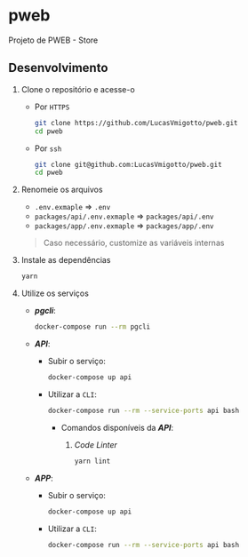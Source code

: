 # pweb

Projeto de PWEB - Store

## Desenvolvimento

1. Clone o repositório e acesse-o
    * Por `HTTPS`

        ```bash
        git clone https://github.com/LucasVmigotto/pweb.git
        cd pweb
        ```

    * Por `ssh`

        ```bash
        git clone git@github.com:LucasVmigotto/pweb.git
        cd pweb
        ```

2. Renomeie os arquivos
    * `.env.exmaple` => `.env`
    * `packages/api/.env.exmaple` => `packages/api/.env`
    * `packages/app/.env.exmaple` => `packages/app/.env`
    > Caso necessário, customize as variáveis internas

3. Instale as dependências

    ```bash
    yarn
    ```

4. Utilize os serviços

    * **_pgcli_**:

        ```bash
        docker-compose run --rm pgcli
        ```

    * **_API_**:
        * Subir o serviço:

            ```bash
            docker-compose up api
            ```

        * Utilizar a `CLI`:

            ```bash
            docker-compose run --rm --service-ports api bash
            ```

            * Comandos disponíveis da **_API_**:
                1. _Code Linter_

                    ```bash
                    yarn lint
                    ```

    * **_APP_**:
        * Subir o serviço:

            ```bash
            docker-compose up api
            ```

        * Utilizar a `CLI`:

            ```bash
            docker-compose run --rm --service-ports api bash
            ```
